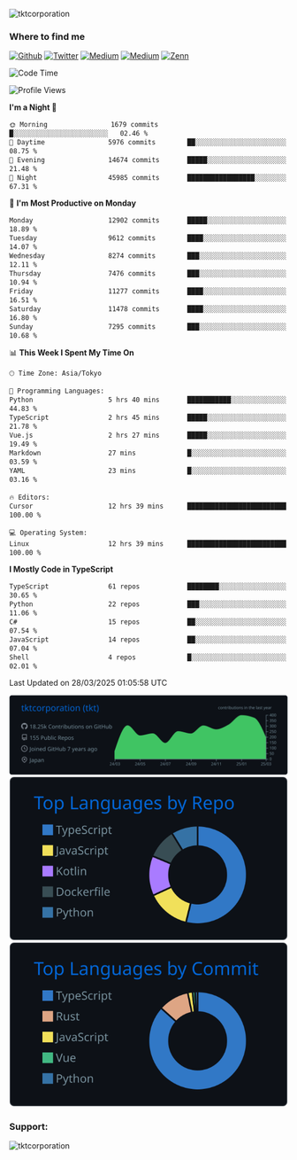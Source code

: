 <p align="left"> <img src="https://komarev.com/ghpvc/?username=tktcorporation&label=Profile%20views&color=0e75b6&style=flat" alt="tktcorporation" /> </p>

<h3>Where to find me</h3>
<p>
<a href="https://github.com/tktcorporation" target="_blank"><img alt="Github" src="https://img.shields.io/badge/GitHub-%2312100E.svg?&style=for-the-badge&logo=Github&logoColor=white" /></a>
<a href="https://twitter.com/tktcorporation" target="_blank"><img alt="Twitter" src="https://img.shields.io/badge/twitter-%231DA1F2.svg?&style=for-the-badge&logo=twitter&logoColor=white" /></a>
<a href="https://www.linkedin.com/in/tktcorporation" target="_blank"><img alt="Medium" src="https://img.shields.io/badge/linkdin-0a66c2.svg?&style=for-the-badge&logo=linkedin&logoColor=white" /></a>
<a href="https://qiita.com/tktcorporation" target="_blank"><img alt="Medium" src="https://img.shields.io/badge/qiita-55C500.svg?&style=for-the-badge&logo=qiita&logoColor=white" /></a>
<a href="https://zenn.dev/tktcorporation" target="_blank"><img alt="Zenn" src="https://img.shields.io/badge/Zenn-3EA8FF.svg?&style=for-the-badge&logo=Zenn&logoColor=white" /></a>
</p>
  
<!--START_SECTION:waka-->
![Code Time](http://img.shields.io/badge/Code%20Time-2%2C251%20hrs%2049%20mins-blue)

![Profile Views](http://img.shields.io/badge/Profile%20Views-0-blue)

**I'm a Night 🦉** 

```text
🌞 Morning                1679 commits        █░░░░░░░░░░░░░░░░░░░░░░░░   02.46 % 
🌆 Daytime                5976 commits        ██░░░░░░░░░░░░░░░░░░░░░░░   08.75 % 
🌃 Evening                14674 commits       █████░░░░░░░░░░░░░░░░░░░░   21.48 % 
🌙 Night                  45985 commits       █████████████████░░░░░░░░   67.31 % 
```
📅 **I'm Most Productive on Monday** 

```text
Monday                   12902 commits       █████░░░░░░░░░░░░░░░░░░░░   18.89 % 
Tuesday                  9612 commits        ████░░░░░░░░░░░░░░░░░░░░░   14.07 % 
Wednesday                8274 commits        ███░░░░░░░░░░░░░░░░░░░░░░   12.11 % 
Thursday                 7476 commits        ███░░░░░░░░░░░░░░░░░░░░░░   10.94 % 
Friday                   11277 commits       ████░░░░░░░░░░░░░░░░░░░░░   16.51 % 
Saturday                 11478 commits       ████░░░░░░░░░░░░░░░░░░░░░   16.80 % 
Sunday                   7295 commits        ███░░░░░░░░░░░░░░░░░░░░░░   10.68 % 
```


📊 **This Week I Spent My Time On** 

```text
🕑︎ Time Zone: Asia/Tokyo

💬 Programming Languages: 
Python                   5 hrs 40 mins       ███████████░░░░░░░░░░░░░░   44.83 % 
TypeScript               2 hrs 45 mins       █████░░░░░░░░░░░░░░░░░░░░   21.78 % 
Vue.js                   2 hrs 27 mins       █████░░░░░░░░░░░░░░░░░░░░   19.49 % 
Markdown                 27 mins             █░░░░░░░░░░░░░░░░░░░░░░░░   03.59 % 
YAML                     23 mins             █░░░░░░░░░░░░░░░░░░░░░░░░   03.16 % 

🔥 Editors: 
Cursor                   12 hrs 39 mins      █████████████████████████   100.00 % 

💻 Operating System: 
Linux                    12 hrs 39 mins      █████████████████████████   100.00 % 
```

**I Mostly Code in TypeScript** 

```text
TypeScript               61 repos            ████████░░░░░░░░░░░░░░░░░   30.65 % 
Python                   22 repos            ███░░░░░░░░░░░░░░░░░░░░░░   11.06 % 
C#                       15 repos            ██░░░░░░░░░░░░░░░░░░░░░░░   07.54 % 
JavaScript               14 repos            ██░░░░░░░░░░░░░░░░░░░░░░░   07.04 % 
Shell                    4 repos             █░░░░░░░░░░░░░░░░░░░░░░░░   02.01 % 
```




 Last Updated on 28/03/2025 01:05:58 UTC
<!--END_SECTION:waka-->

[![](https://raw.githubusercontent.com/tktcorporation/tktcorporation/master/profile-summary-card-output/github_dark/0-profile-details.svg)](https://github.com/vn7n24fzkq/github-profile-summary-cards)
[![](https://raw.githubusercontent.com/tktcorporation/tktcorporation/master/profile-summary-card-output/github_dark/1-repos-per-language.svg)](https://github.com/vn7n24fzkq/github-profile-summary-cards) [![](https://raw.githubusercontent.com/tktcorporation/tktcorporation/master/profile-summary-card-output/github_dark/2-most-commit-language.svg)](https://github.com/vn7n24fzkq/github-profile-summary-cards)

<h3 align="left">Support:</h3>
<p><a href="https://www.buymeacoffee.com/tktcorporation"> <img align="left" src="https://cdn.buymeacoffee.com/buttons/v2/default-yellow.png" height="50" width="210" alt="tktcorporation" /></a></p><br><br>
